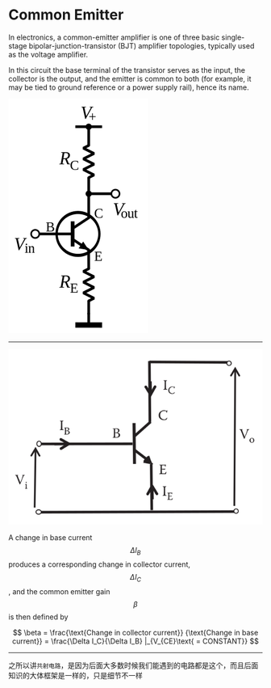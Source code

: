 # Common Emitter

In electronics, a common-emitter amplifier is one of three basic single-stage bipolar-junction-transistor (BJT) amplifier topologies, typically used as the voltage amplifier.

In this circuit the base terminal of the transistor serves as the input, the collector is the output, and the emitter is common to both (for example, it may be tied to ground reference or a power supply rail), hence its name.

![](/assets/NPN_common_emitter.png)

___

![](/assets/Common_emitter_configuration.png)

A change in base current $$\Delta I_B$$ produces a corresponding change in collector current, $$\Delta I_C$$, and the common emitter gain $$\beta$$ is then defined by

$$
\beta = \frac{\text{Change in collector current}} {\text{Change in base current}} = \frac{\Delta I_C}{\Delta I_B} |_{V_{CE}\text{ = CONSTANT}}
$$

___

之所以讲`共射电路`，是因为后面大多数时候我们能遇到的电路都是这个，而且后面知识的大体框架是一样的，只是细节不一样



